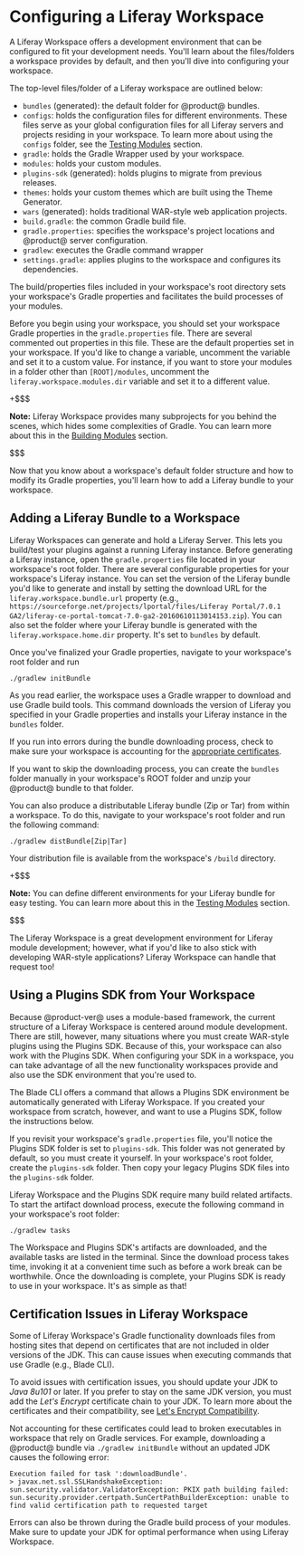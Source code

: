 # Configuring a Liferay Workspace [](id=configuring-a-liferay-workspace)

A Liferay Workspace offers a development environment that can be configured to
fit your development needs. You'll learn about the files/folders a workspace
provides by default, and then you'll dive into configuring your workspace.

The top-level files/folder of a Liferay workspace are outlined below:

- `bundles` (generated): the default folder for @product@ bundles.
- `configs`: holds the configuration files for different environments. These
  files serve as your global configuration files for all Liferay servers and
  projects residing in your workspace. To learn more about using the `configs`
  folder, see the
  [Testing Modules](/develop/tutorials/-/knowledge_base/7-0/development-lifecycle-for-a-liferay-workspace#testing-modules)
  section.
- `gradle`: holds the Gradle Wrapper used by your workspace.
- `modules`: holds your custom modules.
- `plugins-sdk` (generated): holds plugins to migrate from previous releases.
- `themes`: holds your custom themes which are built using the Theme Generator.
- `wars` (generated): holds traditional WAR-style web application projects.
- `build.gradle`: the common Gradle build file.
- `gradle.properties`: specifies the workspace's project locations and @product@
  server configuration.
- `gradlew`: executes the Gradle command wrapper
- `settings.gradle`: applies plugins to the workspace and configures its
  dependencies.

The build/properties files included in your workspace's root directory sets your
workspace's Gradle properties and facilitates the build processes of your
modules.

Before you begin using your workspace, you should set your workspace Gradle
properties in the `gradle.properties` file. There are several commented out
properties in this file. These are the default properties set in your workspace.
If you'd like to change a variable, uncomment the variable and set it to a
custom value. For instance, if you want to store your modules in a folder other
than `[ROOT]/modules`, uncomment the `liferay.workspace.modules.dir` variable
and set it to a different value.

+$$$

**Note:** Liferay Workspace provides many subprojects for you behind the scenes,
which hides some complexities of Gradle. You can learn more about this in the
[Building Modules](/develop/tutorials/-/knowledge_base/7-0/development-lifecycle-for-a-liferay-workspace#building-modules)
section.

$$$

Now that you know about a workspace's default folder structure and how to modify
its Gradle properties, you'll learn how to add a Liferay bundle to your
workspace.

## Adding a Liferay Bundle to a Workspace [](id=adding-a-liferay-bundle-to-a-workspace)

Liferay Workspaces can generate and hold a Liferay Server. This lets you
build/test your plugins against a running Liferay instance. Before generating a
Liferay instance, open the `gradle.properties` file located in your workspace's
root folder. There are several configurable properties for your workspace's
Liferay instance. You can set the version of the Liferay bundle you'd like to
generate and install by setting the download URL for the
`liferay.workspace.bundle.url` property
(e.g., `https://sourceforge.net/projects/lportal/files/Liferay Portal/7.0.1 GA2/liferay-ce-portal-tomcat-7.0-ga2-20160610113014153.zip`).
You can also set the folder where your Liferay bundle is generated with the
`liferay.workspace.home.dir` property. It's set to `bundles` by default.

Once you've finalized your Gradle properties, navigate to your workspace's root
folder and run

    ./gradlew initBundle

As you read earlier, the workspace uses a Gradle wrapper to download and use
Gradle build tools. This command downloads the version of Liferay you specified
in your Gradle properties and installs your Liferay instance in the `bundles`
folder.

If you run into errors during the bundle downloading process, check to make sure
your workspace is accounting for the
[appropriate certificates](/develop/tutorials/-/knowledge_base/7-0/configuring-a-liferay-workspace#certification-issues-in-liferay-workspace).

If you want to skip the downloading process, you can create the `bundles` folder
manually in your workspace's ROOT folder and unzip your @product@ bundle to that
folder.

You can also produce a distributable Liferay bundle (Zip or Tar) from within a
workspace. To do this, navigate to your workspace's root folder and run the
following command:

    ./gradlew distBundle[Zip|Tar]

Your distribution file is available from the workspace's `/build` directory.

+$$$

**Note:** You can define different environments for your Liferay bundle for
easy testing. You can learn more about this in the
[Testing Modules](/develop/tutorials/-/knowledge_base/7-0/development-lifecycle-for-a-liferay-workspace#testing-modules)
section.

$$$

The Liferay Workspace is a great development environment for Liferay module
development; however, what if you'd like to also stick with developing WAR-style
applications? Liferay Workspace can handle that request too!

## Using a Plugins SDK from Your Workspace [](id=using-a-plugins-sdk-from-your-workspace)

<!-- This section should be moved to Migration tooling section once it's
available. -Cody -->

Because @product-ver@ uses a module-based framework, the current structure of a
Liferay Workspace is centered around module development. There are still,
however, many situations where you must create WAR-style plugins using the
Plugins SDK. Because of this, your workspace can also work with the Plugins SDK.
When configuring your SDK in a workspace, you can take advantage of all the new
functionality workspaces provide and also use the SDK environment that you're
used to. <!--To learn more about upgrading legacy applications to @product-ver@ and
what you should consider before converting them to modules, visit the tutorial
[Planning a Plugin Upgrade to Liferay @product-ver@](/develop/tutorials/-/knowledge_base/7-0/migrating-existing-code-to-liferay-7).-->

The Blade CLI offers a command that allows a Plugins SDK environment be
automatically generated with Liferay Workspace. If you created your workspace
from scratch, however, and want to use a Plugins SDK, follow the instructions
below.

If you revisit your workspace's `gradle.properties` file, you'll notice the
Plugins SDK folder is set to `plugins-sdk`. This folder was not generated by
default, so you must create it yourself. In your workspace's root
folder, create the `plugins-sdk` folder. Then copy your legacy Plugins SDK
files into the `plugins-sdk` folder.

Liferay Workspace and the Plugins SDK require many build related artifacts. To
start the artifact download process, execute the following command in your
workspace's root folder:

    ./gradlew tasks

The Workspace and Plugins SDK's artifacts are downloaded, and the available
tasks are listed in the terminal. Since the download process takes time,
invoking it at a convenient time such as before a work break can be
worthwhile. Once the downloading is complete, your Plugins SDK is ready to use
in your workspace. It's as simple as that!

## Certification Issues in Liferay Workspace [](id=certification-issues-in-liferay-workspace)

Some of Liferay Workspace's Gradle functionality downloads files from hosting
sites that depend on certificates that are not included in older versions of the
JDK. This can cause issues when executing commands that use Gradle (e.g., Blade
CLI).

To avoid issues with certification issues, you should update your JDK to
*Java 8u101* or later. If you prefer to stay on the same JDK version, you must
add the *Let's Encrypt* certificate chain to your JDK. To learn more about the
certificates and their compatibility, see
[Let's Encrypt Compatibility](https://letsencrypt.org/docs/certificate-compatibility/).

Not accounting for these certificates could lead to broken executables in
workspace that rely on Gradle services. For example, downloading a @product@
bundle via `./gradlew initBundle` without an updated JDK causes the following
error:

    Execution failed for task ':downloadBundle'.
    > javax.net.ssl.SSLHandshakeException: sun.security.validator.ValidatorException: PKIX path building failed:
    sun.security.provider.certpath.SunCertPathBuilderException: unable to find valid certification path to requested target

Errors can also be thrown during the Gradle build process of your modules. Make
sure to update your JDK for optimal performance when using Liferay Workspace.
